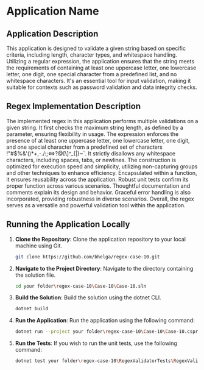 # Application Name

## Application Description

This application is designed to validate a given string based on specific criteria, including length, character types, and whitespace handling. Utilizing a regular expression, the application ensures that the string meets the requirements of containing at least one uppercase letter, one lowercase letter, one digit, one special character from a predefined list, and no whitespace characters. It's an essential tool for input validation, making it suitable for contexts such as password validation and data integrity checks.

## Regex Implementation Description

The implemented regex in this application performs multiple validations on a given string. It first checks the maximum string length, as defined by a parameter, ensuring flexibility in usage. The expression enforces the presence of at least one uppercase letter, one lowercase letter, one digit, and one special character from a predefined set of characters !"#$%&'()*+,-./:;<=>?@[\\]^_\{|}~`. It strictly disallows any whitespace characters, including spaces, tabs, or newlines. The construction is optimized for execution speed and simplicity, utilizing non-capturing groups and other techniques to enhance efficiency. Encapsulated within a function, it ensures reusability across the application. Robust unit tests confirm its proper function across various scenarios. Thoughtful documentation and comments explain its design and behavior. Graceful error handling is also incorporated, providing robustness in diverse scenarios. Overall, the regex serves as a versatile and powerful validation tool within the application.

## Running the Application Locally

1. **Clone the Repository**: Clone the application repository to your local machine using Git.
   ```bash
   git clone https://github.com/bhelga/regex-case-10.git
2. **Navigate to the Project Directory**: Navigate to the directory containing the solution file.
	```bash
	cd your folder\regex-case-10\Case-10\Case-10.sln
3. **Build the Solution**: Build the solution using the dotnet CLI.
	```bash
	dotnet build
4. **Run the Application**: Run the application using the following command:
	```bash
	dotnet run --project your folder\regex-case-10\Case-10\Case-10.csproj
5. **Run the Tests**: If you wish to run the unit tests, use the following command:
	```bash
	dotnet test your folder\regex-case-10\RegexValidatorTests\RegexValidatorTests.csproj

